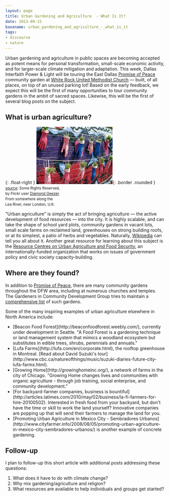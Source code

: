 ```yaml
---
layout: page
title: Urban Gardening and Agriculture  - What Is It?
date: 2013-09-15
basename: urban_gardening_and_agriculture_-_what_is_it
tags:
- discourse
- nature
---
```


Urban gardening and agriculture in public spaces are becoming accepted as potent
means for personal transformation, small-scale economic activity, and for
larger-scale climate mitigation and adaptation. This week, Dallas Interfaith
Power &amp; Light will be touring the East Dallas [Promise of Peace](http://promiseofpeace.us) community garden at [White Rock United Methodist Church](http://www.wrumc.org/) &mdash;
built, of all places, on top of an unused parking lot! Based on the early
feedback, we expect this will be the first of many opportunities to tour
community gardens in the ambit of sacred spaces. Likewise, this will be the
first of several blog posts on the subject.

<!--more-->

## What is urban agriculture?

{: .float-right }
![gloves turned into planters](/images/rubberGloveGarden.jpg){: .border .rounded }<br>
<small>[source](http://www.flickr.com/photos/36101699310@N01/4735756837/in/photolist-8dtZvX-9kJbkf-8e4zw3-kpGX1-dTMouP-bUSSUT-ccf7VN-bUSSHp-buAmhS-8Djyuz-8DnF4L-8DnFuu-4L3QwH-ar5jQe-6eK8FX-8t7mmx-6uVRHD-6v12pj-6v12t5-zw6Jz-5f83eW-8yuUf8-HMSAx-HMMSY-cj7eYm-cj7epw-cj7eFY-cj7ffy-6z87rG-dqn9GT-hLZt8-67tf2F-8dyYWg-85UhqQ-8VGhDH-6ufFkX-6xzFYq-7HCg9o-8peud9-4ZRhq4-7eGLDY-7eCRaK-7eCRj2-6uLybo-arKJ5a-s1Ewp-9WRVFv-9WUMK5-9WUN2d-9WRVtc-dNpkc3): Some Rights Reserved,<br>
by Flickr user [Diamond Geezer](http://www.flickr.com/photos/dgeezer/).<br>
From somewhere along the<br>
Lea River, near London, U.K.</small>

"Urban agriculture" is simply the act of bringing agriculture &mdash; the active
development of food resources &mdash; into the city. It is highly scalable, and
can take the shape of school yard plots, community gardens in vacant lots, small
scale farms on reclaimed land, greenhouses on strong building roofs, or at its
simplest, a patio of herbs and vegetables.  Naturally, [Wikipedia](http://en.wikipedia.org/wiki/Urban_agriculture) can tell you
all about it. Another  great resource for learning about this subject is the [Resource Centres on Urban Agriculture and Food
Security](http://www.ruaf.org), an internationally-funded organization that works on issues of
government policy and civic society capacity-building.

## Where are they found?

In addition to [Promise of Peace](http://promiseofpeace.us), there
are many community gardens throughout the DFW area, including at numerous
churches and temples. The Gardeners in Community Development Group tries to
maintain a [comprehensive list](http://www.gardendallas.org/Area%20Gardens2.htm) of
such gardens.

Some of the many inspiring examples of urban agriculture elsewhere in North
America include:

<ul>
<li>[Beacon Food Forest](http://beaconfoodforest.weebly.com/), currently under development in Seattle. "A Food Forest is a gardening technique or land management system that mimics a woodland ecosystem but substitutes in edible trees, shrubs, perennials and annuals."</li>
<li>[Lufa Farms](http://lufa.com/en/corporate.html), the rooftop greenhouse in Montreal.  [Read about David Suzuki's tour](http://www.cbc.ca/natureofthings/music/suzuki-diaries-future-city-lufa-farms.html).</li>
<li>[Growing Home](http://growinghomeinc.org/), a network of farms in the city of Chicago. "Growing Home changes lives and communities with organic agriculture - through job training, social enterprise, and community development."</li>
<li>[For backyard-farmer companies, business is bountiful](http://articles.latimes.com/2010/may/02/business/la-fi-farmers-for-hire-20100502). Interested in fresh food from your backyard, but don't have the time or skill to work the land yourself? Innovative companies are popping up that will send their farmers to manage the land for you.</li>
<li>[Promoting Urban Agriculture in Mexico City - Sembradores Urbanos](http://www.cityfarmer.info/2008/08/05/promoting-urban-agriculture-in-mexico-city-sembradores-urbanos/) is another example of concrete gardening.</li>
</ul>

## Follow-up

I plan to follow-up this short article with additional posts addressing these questions:

<ol>
<li>What does it have to do with climate change?</li>
<li>Why mix gardening/agriculture and religion?</li>
<li>What resources are available to help individuals and groups get started?</li>
</ol>
